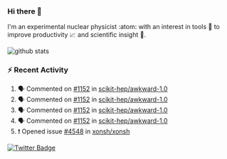 ### Hi there 👋 

I'm an experimental nuclear physicist :atom: with an interest in tools :wrench: to improve productivity :chart_with_upwards_trend: and scientific insight :telescope:.

![github stats](https://github-readme-stats.vercel.app/api?username=agoose77&show_icons=true&hide_rank=true&hide_title=true&bg_color=30,e76445,904e95&text_color=efe3ec&icon_color=efe3ec)
<!--
**agoose77/agoose77** is a ✨ _special_ ✨ repository because its `README.md` (this file) appears on your GitHub profile.

Here are some ideas to get you started:

- 🔭 I’m currently working on ...
- 🌱 I’m currently learning ...
- 👯 I’m looking to collaborate on ...
- 🤔 I’m looking for help with ...
- 💬 Ask me about ...
- 📫 How to reach me: ...
- 😄 Pronouns: ...
- ⚡ Fun fact: ...
-->

### :zap: Recent Activity
<!--START_SECTION:activity-->
1. 🗣 Commented on [#1152](https://github.com/scikit-hep/awkward-1.0/issues/1152) in [scikit-hep/awkward-1.0](https://github.com/scikit-hep/awkward-1.0)
2. 🗣 Commented on [#1152](https://github.com/scikit-hep/awkward-1.0/issues/1152) in [scikit-hep/awkward-1.0](https://github.com/scikit-hep/awkward-1.0)
3. 🗣 Commented on [#1152](https://github.com/scikit-hep/awkward-1.0/issues/1152) in [scikit-hep/awkward-1.0](https://github.com/scikit-hep/awkward-1.0)
4. 🗣 Commented on [#1152](https://github.com/scikit-hep/awkward-1.0/issues/1152) in [scikit-hep/awkward-1.0](https://github.com/scikit-hep/awkward-1.0)
5. ❗️ Opened issue [#4548](https://github.com/xonsh/xonsh/issues/4548) in [xonsh/xonsh](https://github.com/xonsh/xonsh)
<!--END_SECTION:activity-->


[![Twitter Badge](https://img.shields.io/twitter/follow/agoose77?style=flat-square&logo=Twitter&logoColor=white&color=cornflowerblue)](https://twitter.com/agoose77)
